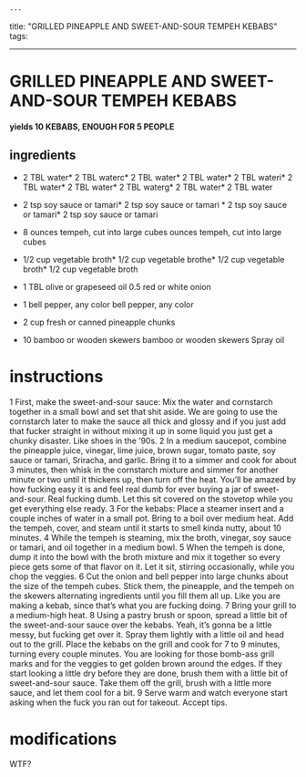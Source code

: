 

	---
title: "GRILLED PINEAPPLE AND SWEET-AND-SOUR TEMPEH KEBABS"
tags:

---
# GRILLED PINEAPPLE AND SWEET-AND-SOUR TEMPEH KEBABS
#### yields 10 KEBABS, ENOUGH FOR 5 PEOPLE
## ingredients
* 2 TBL water* 2 TBL waterc* 2 TBL water* 2 TBL water* 2 TBL wateri* 2 TBL water* 2 TBL water* 2 TBL waterg* 2 TBL water* 2 TBL water
* 2 tsp soy sauce or tamari* 2 tsp soy sauce or tamari * 2 tsp soy sauce or tamari* 2 tsp soy sauce or tamari

* 8 ounces tempeh, cut into large cubes ounces tempeh, cut into large cubes

* 1/2 cup vegetable broth* 1/2 cup vegetable brothe* 1/2 cup vegetable broth* 1/2 cup vegetable broth
* 1 TBL olive or grapeseed oil
0.5 red or white onion
* 1 bell pepper, any color bell pepper, any color
* 2 cup fresh or canned pineapple chunks
* 10 bamboo or wooden skewers bamboo or wooden skewers
Spray oil

# instructions
1 First, make the sweet-and-sour sauce: Mix the water and cornstarch together in a small bowl and set that shit aside. We are going to use the cornstarch later to make the sauce all thick and glossy and if you just add that fucker straight in without mixing it up in some liquid you just get a chunky disaster. Like shoes in the ’90s.
2 In a medium saucepot, combine the pineapple juice, vinegar, lime juice, brown sugar, tomato paste, soy sauce or tamari, Sriracha, and garlic. Bring it to a simmer and cook for about 3 minutes, then whisk in the cornstarch mixture and simmer for another minute or two until it thickens up, then turn off the heat. You’ll be amazed by how fucking easy it is and feel real dumb for ever buying a jar of sweet-and-sour. Real fucking dumb. Let this sit covered on the stovetop while you get everything else ready.
3 For the kebabs: Place a steamer insert and a couple inches of water in a small pot. Bring to a boil over medium heat. Add the tempeh, cover, and steam until it starts to smell kinda nutty, about 10 minutes.
4 While the tempeh is steaming, mix the broth, vinegar, soy sauce or tamari, and oil together in a medium bowl.
5 When the tempeh is done, dump it into the bowl with the broth mixture and mix it together so every piece gets some of that flavor on it. Let it sit, stirring occasionally, while you chop the veggies.
6 Cut the onion and bell pepper into large chunks about the size of the tempeh cubes. Stick them, the pineapple, and the tempeh on the skewers alternating ingredients until you fill them all up. Like you are making a kebab, since that’s what you are fucking doing.
7 Bring your grill to a medium-high heat.
8 Using a pastry brush or spoon, spread a little bit of the sweet-and-sour sauce over the kebabs. Yeah, it’s gonna be a little messy, but fucking get over it. Spray them lightly with a little oil and head out to the grill. Place the kebabs on the grill and cook for 7 to 9 minutes, turning every couple minutes. You are looking for those bomb-ass grill marks and for the veggies to get golden brown around the edges. If they start looking a little dry before they are done, brush them with a little bit of sweet-and-sour sauce. Take them off the grill, brush with a little more sauce, and let them cool for a bit.
9 Serve warm and watch everyone start asking when the fuck you ran out for takeout. Accept tips.

# modifications

WTF?
	
	
